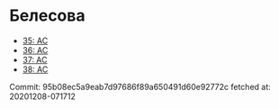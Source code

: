 # Белесова
- [35: AC](35.md)
- [36: AC](36.md)
- [37: AC](37.md)
- [38: AC](38.md)

Commit: 95b08ec5a9eab7d97686f89a650491d60e92772c
 fetched at: 20201208-071712
